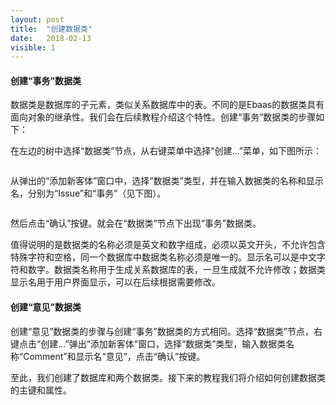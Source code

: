 ```yaml
---
layout: post
title:  "创建数据类"
date:   2018-02-13
visible: 1
---
```


#### 创建“事务”数据类

数据类是数据库的子元素，类似关系数据库中的表。不同的是Ebaas的数据类具有面向对象的继承性。我们会在后续教程介绍这个特性。创建“事务”数据类的步骤如下：

在左边的树中选择“数据类”节点，从右键菜单中选择“创建...”菜单，如下图所示：

<img src="{{'/assets/img/2018-2-13 创建数据类.png' | prepend: site.baseurl }}" alt="">

从弹出的“添加新客体”窗口中，选择“数据类”类型，并在输入数据类的名称和显示名，分别为“Issue”和“事务”（见下图）。

<img src="{{'/assets/img/2018-2-13 创建事务数据类1.png' | prepend: site.baseurl }}" alt="">

然后点击“确认”按键。就会在“数据类”节点下出现“事务”数据类。

值得说明的是数据类的名称必须是英文和数字组成，必须以英文开头，不允许包含特殊字符和空格，同一个数据库中数据类名称必须是唯一的。显示名可以是中文字符和数字。数据类名称用于生成关系数据库的表，一旦生成就不允许修改；数据类显示名用于用户界面显示，可以在后续根据需要修改。

#### 创建“意见”数据类

创建“意见”数据类的步骤与创建“事务”数据类的方式相同。选择“数据类”节点，右键点击“创建...”弹出“添加新客体”窗口，选择“数据类”类型，输入数据类名称“Comment”和显示名“意见”，点击“确认”按键。
<img src="{{'/assets/img/2018-2-13 创建意见数据类1.png' | prepend: site.baseurl }}" alt="">

至此，我们创建了数据库和两个数据类。接下来的教程我们将介绍如何创建数据类的主键和属性。



